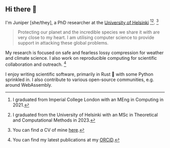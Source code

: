 ## Hi there 🌈

I'm Juniper [she/they], a PhD researcher at the [University of Helsinki][uh-profile] [^1][^2]. [^3]

> Protecting our planet and the incredible species we share it with are very close to my heart. I am utilising computer science to provide support in attacking these global problems.

My research is focused on safe and fearless lossy compression for weather and climate science. I also work on reproducible computing for scientific collaboration and outreach. [^4]

I enjoy writing scientific software, primarily in Rust 🦀 with some Python sprinkled in. I also contribute to various open-source communities, e.g. around WebAssembly.

[^1]: I graduated from Imperial College London with an MEng in Computing in 2021.
[^2]: I graduated from the University of Helsinki with an MSc in Theoretical and Computational Methods in 2023.
[^3]: You can find *a* CV of mine [here][cv].
[^4]: You can find my latest publications at my [ORCiD][orcid].

[uh-profile]: https://researchportal.helsinki.fi/en/persons/juniper-tyree
[cv]: https://tuhat.helsinki.fi/ws/portalfiles/portal/cv/10156744-6111-4275-829d-2cbfd8949b72?locale=en_GB
[orcid]: https://orcid.org/0000-0002-7923-9609

<!-- ![Static Badge](https://img.shields.io/badge/-0000--0002--7923--9609-707070?logo=ORCID&link=https%3A%2F%2Forcid.org%2F0000-0002-7923-9609) -->
